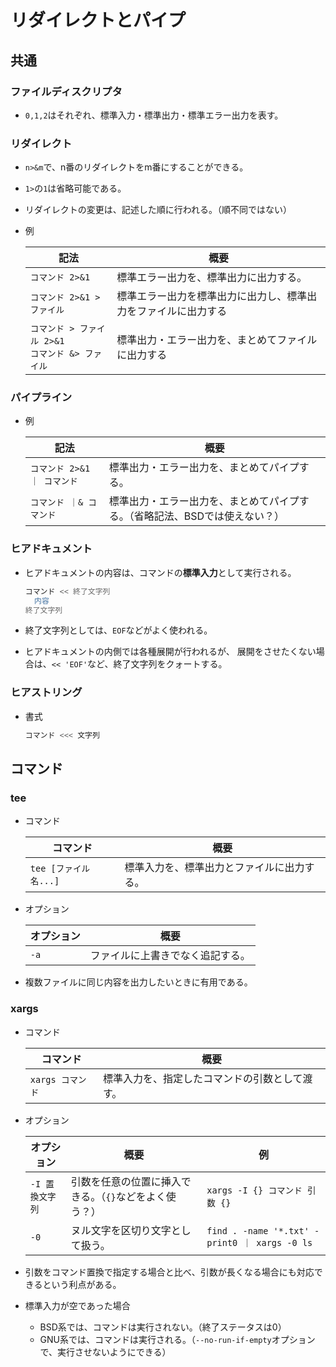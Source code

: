# リダイレクトとパイプ

## 共通

### ファイルディスクリプタ

- `0,1,2`はそれぞれ、標準入力・標準出力・標準エラー出力を表す。

### リダイレクト

- `n>&m`で、n番のリダイレクトをm番にすることができる。

- `1>`の`1`は省略可能である。

- リダイレクトの変更は、記述した順に行われる。（順不同ではない）

- 例

  | 記法                                                   | 概要                                                         |
  | ------------------------------------------------------ | ------------------------------------------------------------ |
  | `コマンド 2>&1`                                        | 標準エラー出力を、標準出力に出力する。                       |
  | `コマンド 2>&1 > ファイル`                             | 標準エラー出力を標準出力に出力し、標準出力をファイルに出力する |
  | `コマンド > ファイル 2>&1`<br />`コマンド &> ファイル` | 標準出力・エラー出力を、まとめてファイルに出力する           |

### パイプライン

- 例

  | 記法                       | 概要                                                         |
  | -------------------------- | ------------------------------------------------------------ |
  | `コマンド 2>&1 ｜ コマンド` | 標準出力・エラー出力を、まとめてパイプする。                 |
  | `コマンド ｜& コマンド`     | 標準出力・エラー出力を、まとめてパイプする。（省略記法、BSDでは使えない？） |

### ヒアドキュメント

- ヒアドキュメントの内容は、コマンドの**標準入力**として実行される。

  ```bash
  コマンド << 終了文字列
    内容
  終了文字列
  ```

- 終了文字列としては、`EOF`などがよく使われる。
- ヒアドキュメントの内側では各種展開が行われるが、
  展開をさせたくない場合は、`<< 'EOF'`など、終了文字列をクォートする。

### ヒアストリング

- 書式

  ```bash
  コマンド <<< 文字列
  ```

## コマンド

### tee

- コマンド

  |コマンド|概要|
  |---|---|
  |`tee [ファイル名...]`|標準入力を、標準出力とファイルに出力する。|

- オプション

  |オプション|概要|
  |---|---|
  |`-a`|ファイルに上書きでなく追記する。|

- 複数ファイルに同じ内容を出力したいときに有用である。

### xargs

- コマンド

  |コマンド|概要|
  |---|---|
  |`xargs コマンド`|標準入力を、指定したコマンドの引数として渡す。|

- オプション

  | オプション      | 概要                                                   | 例                                             |
  | --------------- | ------------------------------------------------------ | ---------------------------------------------- |
  | `-I 置換文字列` | 引数を任意の位置に挿入できる。（`{}`などをよく使う？） | `xargs -I {} コマンド 引数 {}`                 |
  | `-0`            | ヌル文字を区切り文字として扱う。                       | `find . -name '*.txt' -print0 ｜ xargs -0 ls` |

- 引数をコマンド置換で指定する場合と比べ、引数が長くなる場合にも対応できるという利点がある。

- 標準入力が空であった場合
  - BSD系では、コマンドは実行されない。（終了ステータスは0）
  - GNU系では、コマンドは実行される。（`--no-run-if-empty`オプションで、実行させないようにできる）
